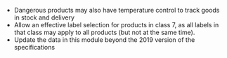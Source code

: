 - Dangerous products may also have temperature control to track goods in
  stock and delivery
- Allow an effective label selection for products in class 7, as all
  labels in that class may apply to all products (but not at the same
  time).
- Update the data in this module beyond the 2019 version of the
  specifications
